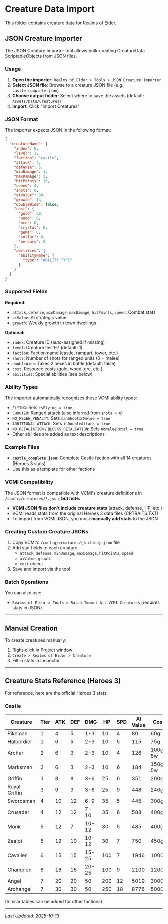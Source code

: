 # Creature Data Import

This folder contains creature data for Realms of Eldor.

## JSON Creature Importer

The JSON Creature Importer tool allows bulk-creating CreatureData ScriptableObjects from JSON files.

### Usage

1. **Open the importer**: `Realms of Eldor > Tools > JSON Creature Importer`
2. **Select JSON file**: Browse to a creature JSON file (e.g., `castle_complete.json`)
3. **Choose output folder**: Select where to save the assets (default: `Assets/Data/Creatures`)
4. **Import**: Click "Import Creatures"

### JSON Format

The importer expects JSON in the following format:

```json
{
  "creatureName": {
    "index": 0,
    "level": 1,
    "faction": "castle",
    "attack": 4,
    "defense": 5,
    "minDamage": 1,
    "maxDamage": 3,
    "hitPoints": 10,
    "speed": 4,
    "shots": 0,
    "aiValue": 80,
    "growth": 14,
    "doubleWide": false,
    "cost": {
      "gold": 60,
      "wood": 0,
      "ore": 0,
      "crystal": 0,
      "gems": 0,
      "sulfur": 0,
      "mercury": 0
    },
    "abilities": {
      "abilityName": {
        "type": "ABILITY_TYPE"
      }
    }
  }
}
```

### Supported Fields

**Required:**
- `attack`, `defense`, `minDamage`, `maxDamage`, `hitPoints`, `speed`: Combat stats
- `aiValue`: AI strategic value
- `growth`: Weekly growth in town dwellings

**Optional:**
- `index`: Creature ID (auto-assigned if missing)
- `level`: Creature tier 1-7 (default: 1)
- `faction`: Faction name (castle, rampart, tower, etc.)
- `shots`: Number of shots for ranged units (0 = melee)
- `doubleWide`: Takes 2 hexes in battle (default: false)
- `cost`: Resource costs (gold, wood, ore, etc.)
- `abilities`: Special abilities (see below)

### Ability Types

The importer automatically recognizes these VCMI ability types:

- `FLYING`: Sets `isFlying = true`
- `SHOOTER`: Ranged attack (also inferred from `shots > 0`)
- `NO_MELEE_PENALTY`: Sets `canShootInMelee = true`
- `ADDITIONAL_ATTACK`: Sets `isDoubleAttack = true`
- `NO_RETALIATION` / `BLOCKS_RETALIATION`: Sets `noMeleeRetal = true`
- Other abilities are added as text descriptions

### Example Files

- **`castle_complete.json`**: Complete Castle faction with all 14 creatures (Heroes 3 stats)
- Use this as a template for other factions

### VCMI Compatibility

The JSON format is compatible with VCMI's creature definitions in `/config/creatures/*.json`, **but note:**

- **VCMI JSON files don't include creature stats** (attack, defense, HP, etc.)
- VCMI reads stats from the original Heroes 3 data files (CRTRAITS.TXT)
- To import from VCMI JSON, you must **manually add stats** to the JSON

### Creating Custom Creature JSONs

1. Copy VCMI's `/config/creatures/{faction}.json` file
2. Add stat fields to each creature:
   - `attack`, `defense`, `minDamage`, `maxDamage`, `hitPoints`, `speed`
   - `aiValue`, `growth`
   - `cost` object
3. Save and import via the tool

### Batch Operations

You can also use:
- `Realms of Eldor > Tools > Batch Import All VCMI Creatures` (requires stats in JSON)

---

## Manual Creation

To create creatures manually:
1. Right-click in Project window
2. `Create > Realms of Eldor > Creature`
3. Fill in stats in Inspector

---

## Creature Stats Reference (Heroes 3)

For reference, here are the official Heroes 3 stats:

### Castle
| Creature | Tier | ATK | DEF | DMG | HP | SPD | AI Value | Cost |
|----------|------|-----|-----|-----|----|----|----------|------|
| Pikeman | 1 | 4 | 5 | 1-3 | 10 | 4 | 80 | 60g |
| Halberdier | 1 | 6 | 5 | 2-3 | 10 | 5 | 115 | 75g |
| Archer | 2 | 6 | 3 | 2-3 | 10 | 4 | 126 | 100g, 5w |
| Marksman | 2 | 6 | 3 | 2-3 | 10 | 6 | 184 | 150g, 5w |
| Griffin | 3 | 8 | 8 | 3-6 | 25 | 6 | 351 | 200g |
| Royal Griffin | 3 | 9 | 9 | 3-6 | 25 | 9 | 448 | 240g |
| Swordsman | 4 | 10 | 12 | 6-9 | 35 | 5 | 445 | 300g |
| Crusader | 4 | 12 | 12 | 7-10 | 35 | 6 | 588 | 400g |
| Monk | 5 | 12 | 7 | 10-12 | 30 | 5 | 485 | 400g |
| Zealot | 5 | 12 | 10 | 10-12 | 30 | 7 | 750 | 450g |
| Cavalier | 6 | 15 | 15 | 15-25 | 100 | 7 | 1946 | 1000g |
| Champion | 6 | 16 | 16 | 20-25 | 100 | 9 | 2100 | 1200g |
| Angel | 7 | 20 | 20 | 50 | 200 | 12 | 5019 | 3000g |
| Archangel | 7 | 30 | 30 | 50 | 250 | 18 | 8776 | 5000g |

(Similar tables can be added for other factions)

---

*Last Updated: 2025-10-13*
